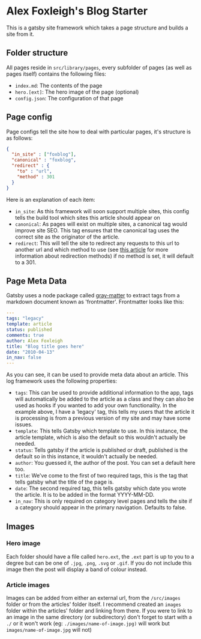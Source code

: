 # Alex Foxleigh's Blog Starter

This is a gatsby site framework which takes a page structure and builds a site from it.

## Folder structure

All pages reside in `src/library/pages`, every subfolder of pages (as well as pages itself) contains the following files:

- `index.md`: The contents of the page
- `hero.[ext]`: The hero image of the page (optional)
- `config.json`: The configuration of that page

## Page config

Page configs tell the site how to deal with particular pages, it's structure is as follows:

```json
{
  "in_site" : ["foxblog"],
  "canonical" : "foxblog",
  "redirect" : {
    "to" : "url",
    "method" : 301
  }
}
```

Here is an explanation of each item:

- `in_site`: As this framework will soon support multiple sites, this config tells the build tool which sites this article should appear on
- `canonical`: As pages will exist on multiple sites, a canonical tag would improve site SEO. This tag ensures that the canonical tag uses the correct site as the originator of the article.
- `redirect`: This will tell the site to redirect any requests to this url to another url and which method to use (see [this article](https://developer.mozilla.org/en-US/docs/Web/HTTP/Redirections) for more information about redirection methods) if no method is set, it will default to a 301.

## Page Meta Data

Gatsby uses a node package called [gray-matter](https://www.npmjs.com/package/gray-matter) to extract tags from a markdown document known as 'frontmatter'. Frontmatter looks like this:

```yml
---
tags: "legacy"
template: article
status: published
comments: true
author: Alex Foxleigh
title: "Blog title goes here"
date: "2010-04-13"
in_nav: false
---
```

As you can see, it can be used to provide meta data about an article. This log framework uses the following properties:

- `tags`: This can be used to provide additional information to the app, tags will automatically be added to the article as a class and they can also be used as hooks if you wanted to add your own functionality. In the example above, I have a 'legacy' tag, this tells my users that the article it is processing is from a previous version of my site and may have some issues.
- `template`: This tells Gatsby which template to use. In this instance, the article template, which is also the default so this wouldn't actually be needed.
- `status`: Tells gatsby if the article is published or draft, published is the default so in this instance, it wouldn't actually be needed.
- `author`: You guessed it, the author of the post. You can set a default here too.
- `title`: We've come to the first of two required tags, this is the tag that tells gatsby what the title of the page is.
- `date`: The second required tag, this tells gatsby which date you wrote the article. It is to be added in the format YYYY-MM-DD.
- `in_nav`: This is only required on category level pages and tells the site if a category should appear in the primary navigation. Defaults to false.

## Images

### Hero image

Each folder should have a file called `hero.ext`, the `.ext` part is up to you to a degree but can be one of `.jpg`, `.png`, `.svg` or `.gif`. If you do not include this image then the post will display a band of colour instead.

### Article images

Images can be added from either an external url, from the `/src/images` folder or from the articles' folder itself. I recommend created an `images` folder within the articles' folder and linking from there. If you were to link to an image in the same directory (or subdirectory) don't forget to start with a `./` or it won't work (eg: `./images/name-of-image.jpg)` will work but `images/name-of-image.jpg` will not)
